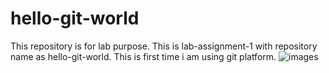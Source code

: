 # hello-git-world
This repository is for lab purpose. This is lab-assignment-1 with repository name as hello-git-world. 
This is first time i am using git platform.
![images](https://user-images.githubusercontent.com/97613018/150414591-c0ace320-23ba-441b-9a19-a571b9f3c259.jpeg)
